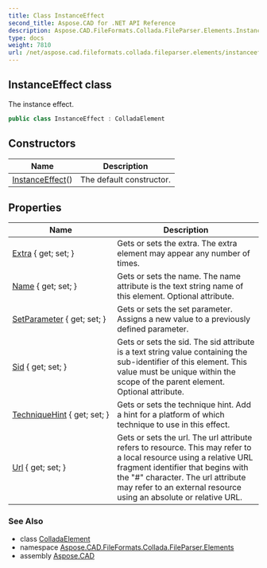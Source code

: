 ```yaml
---
title: Class InstanceEffect
second_title: Aspose.CAD for .NET API Reference
description: Aspose.CAD.FileFormats.Collada.FileParser.Elements.InstanceEffect class. The instance effect
type: docs
weight: 7810
url: /net/aspose.cad.fileformats.collada.fileparser.elements/instanceeffect/
---
```

## InstanceEffect class

The instance effect.

```csharp
public class InstanceEffect : ColladaElement
```

## Constructors

| Name | Description |
| --- | --- |
| [InstanceEffect](instanceeffect/)() | The default constructor. |

## Properties

| Name | Description |
| --- | --- |
| [Extra](../../aspose.cad.fileformats.collada.fileparser.elements/instanceeffect/extra/) { get; set; } | Gets or sets the extra. The extra element may appear any number of times. |
| [Name](../../aspose.cad.fileformats.collada.fileparser.elements/instanceeffect/name/) { get; set; } | Gets or sets the name. The name attribute is the text string name of this element. Optional attribute. |
| [SetParameter](../../aspose.cad.fileformats.collada.fileparser.elements/instanceeffect/setparameter/) { get; set; } | Gets or sets the set parameter. Assigns a new value to a previously defined parameter. |
| [Sid](../../aspose.cad.fileformats.collada.fileparser.elements/instanceeffect/sid/) { get; set; } | Gets or sets the sid. The sid attribute is a text string value containing the sub-identifier of this element. This value must be unique within the scope of the parent element. Optional attribute. |
| [TechniqueHint](../../aspose.cad.fileformats.collada.fileparser.elements/instanceeffect/techniquehint/) { get; set; } | Gets or sets the technique hint. Add a hint for a platform of which technique to use in this effect. |
| [Url](../../aspose.cad.fileformats.collada.fileparser.elements/instanceeffect/url/) { get; set; } | Gets or sets the url. The url attribute refers to resource. This may refer to a local resource using a relative URL fragment identifier that begins with the "#" character. The url attribute may refer to an external resource using an absolute or relative URL. |

### See Also

* class [ColladaElement](../colladaelement/)
* namespace [Aspose.CAD.FileFormats.Collada.FileParser.Elements](../../aspose.cad.fileformats.collada.fileparser.elements/)
* assembly [Aspose.CAD](../../)


